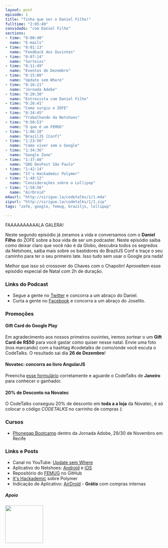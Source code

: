 ```yaml
---
layout: post
episode: 1
title: "Tinha que ser o Daniel Filho!"
fulltime: "2:05:49"
convidado: "com Daniel Filho"
sections:
- time: "0:00:40"
  name: "E-mails"
- time: "0:01:13"
  name: "Feedback dos Ouvintes"
- time: "0:07:14"
  name: "Sorteios"
- time: "0:11:49"
  name: "Eventos de Dezembro"
- time: "0:15:00"
  name: "Update sem Where"
- time: "0:16:21"
  name: "Jornada Adobe"
- time: "0:20:30"
  name: "Entrevista com Daniel Filho"
- time: "0:26:41"
  name: "Como surgiu o ZOFE"
- time: "0:34:45"
  name: "Trabalhando da Netshoes"
- time: "0:50:53"
  name: "O que é um FEMUG"
- time: "1:06:18"
  name: "BrazilJS [Conf]"
- time: "1:23:56"
  name: "Como viver sem o Google"
- time: "1:34:36"
  name: "Google Zone"
- time: "1:37:48"
  name: "GDG DevFest São Paulo"
- time: "1:42:14"
  name: "It's Hackademic Polymer"
- time: "1:48:12"
  name: "Considerações sobre o Lollipop"
- time: "1:58:56"
  name: "AirDroid"
m4aurl: "http://sirigue.la/codetalks/1/1.m4a"
zipurl: "http://sirigue.la/codetalks/1/1.zip"
tags: "zofe, google, femug, braziljs, lollipop"

---
```


FAAAAAAAAAALA GALERA!

Neste segundo episódio já zeramos a vida e conversamos com o **Daniel Filho** do ZOFE sobre a boa vida de ser um podcaster. Neste episódio saiba como deixar claro que você não é da Globo, descubra todos os segredos da Netshoes, saiba mais sobre os bastidores do BrazilJS Conf e traçe o seu caminho para ter o seu primeiro Iate. Isso tudo sem usar o Google pra nada!

Melhor que isso só crossover do Chaves com o Chapolin! Aproveitem esse episódio especial de Natal com 2h de duração.

### Links do Podcast
- Segue a gente no [Twitter](http://twitter.com/codetalks_pod) e concorra a um abraço do Daniel.
- Curta a gente no [Facebook](https://www.facebook.com/pages/CodeTalks/770772132969215) e concorra a um abraço do Joselito.

### Promoções

#### Gift Card do Google Play
Em agradecimento aos nossos primeiros ouvintes, iremos sortear o um **Gift Card de R$50** para você gastar como quiser nesse natal. Envie uma foto (nos marcando) com a hashtag #codetalks de como/onde você escuta o CodeTalks. O resultado sai dia **26 de Dezembro**!

#### Novatec: concorra ao livro AngularJS
Preencha [esse formulário](http://goo.gl/forms/yd5xZSBM6p) corretamente e aguarde o CodeTalks de **Janeiro** para conhecer o ganhador.

#### 20% de Desconto na Novatec
O CodeTalks conseguiu 20% de desconto em **toda a a loja** da Novatec, é só colocar o código *CODETALKS* no carrinho de compras (:

### Cursos
- [Phonegap Bootcamp](http://phonegapbootcamp.io) dentro da Jornada Adobe, 29/30 de Novembro em Recife

### Links e Posts
- Canal no YouTube: [Update sem Where](https://www.youtube.com/channel/UCZmp5CT7ASVdDkRZMzptLFw)
- Aplicativo do Netshoes: [Android](https://play.google.com/store/apps/details?id=br.com.netshoes.app) e [iOS](https://itunes.apple.com/br/app/netshoes/id886443637?mt=8)
- Repositório do [FEMUG](https://github.com/braziljs/femug) no GitHub
- [It's Hackademic](http://itshackademic.com) sobre Polymer
- Indicação de Aplicativo: [AirDroid](http://airdroid.com) - **Grátis** com compras internas

##### Apoio
<img src="http://i.imgur.com/0yFFqFJ.png" width="120">